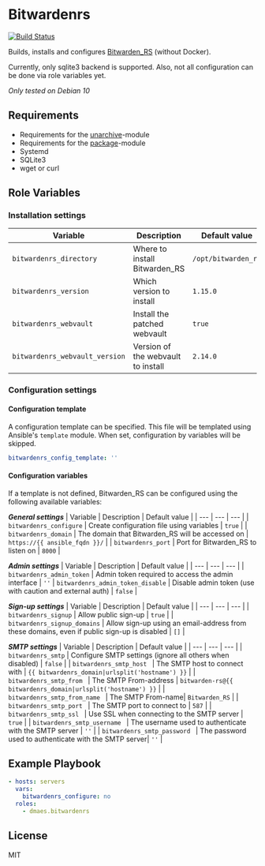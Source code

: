 # Bitwardenrs

[![Build Status](https://travis-ci.com/dmaes/ansible-role-bitwardenrs.svg?branch=master)](https://travis-ci.com/dmaes/ansible-role-bitwardenrs)

Builds, installs and configures [Bitwarden_RS](https://github.com/dani-garcia/bitwarden_rs) (without Docker).

Currently, only sqlite3 backend is supported.
Also, not all configuration can be done via role variables yet.

*Only tested on Debian 10*

## Requirements
* Requirements for the [unarchive](https://docs.ansible.com/ansible/latest/modules/unarchive_module.html)-module
* Requirements for the [package](https://docs.ansible.com/ansible/latest/modules/package_module.html)-module
* Systemd
* SQLite3
* wget or curl

## Role Variables
### Installation settings
| Variable | Description | Default value |
| --- | --- | --- |
| `bitwardenrs_directory` | Where to install Bitwarden_RS | `/opt/bitwarden_rs` |
| `bitwardenrs_version` | Which version to install | `1.15.0` |
| `bitwardenrs_webvault` | Install the patched webvault | `true` |
| `bitwardenrs_webvault_version` | Version of the webvault to install | `2.14.0` |

### Configuration settings
#### Configuration template
A configuration template can be specified.
This file will be templated using Ansible's `template` module.
When set, configuration by variables will be skipped.
```yaml
bitwardenrs_config_template: ''
```

#### Configuration variables
If a template is not defined, Bitwarden_RS can be configured using the following available variables:<br>

***General settings***
| Variable | Description | Default value |
| --- | --- | --- |
| `bitwardenrs_configure` | Create configuration file using variables | `true` |
| `bitwardenrs_domain` | The domain that Bitwarden_RS will be accessed on | `https://{{ ansible_fqdn }}/` |
| `bitwardenrs_port` | Port for Bitwarden_RS to listen on | `8000` |

***Admin settings***
| Variable | Description | Default value |
| --- | --- | --- |
| `bitwardenrs_admin_token` | Admin token required to access the admin interface | `''`
| `bitwardenrs_admin_token_disable` | Disable admin token (use with caution and external auth) | `false` |

***Sign-up settings***
| Variable | Description | Default value |
| --- | --- | --- |
| `bitwardenrs_signup` | Allow public sign-up | `true` |
| `bitwardenrs_signup_domains` | Allow sign-up using an email-address from these domains, even if public sign-up is disabled | `[]` |

***SMTP settings***
| Variable | Description | Default value |
| --- | --- | --- |
| `bitwardenrs_smtp` | Configure SMTP settings (ignore all others when disabled) | `false` |
| `bitwardenrs_smtp_host ` | The SMTP host to connect with | `{{ bitwardenrs_domain|urlsplit('hostname') }}` |
| `bitwardenrs_smtp_from ` | The SMTP From-address | `bitwarden-rs@{{ bitwardenrs_domain|urlsplit('hostname') }}` |
| `bitwardenrs_smtp_from_name ` | The SMTP From-name| `Bitwarden_RS` |
| `bitwardenrs_smtp_port ` | The SMTP port to connect to | `587` |
| `bitwardenrs_smtp_ssl ` | Use SSL when connecting to the SMTP server | `true` |
| `bitwardenrs_smtp_username ` | The username used to authenticate with the SMTP server | `''` |
| `bitwardenrs_smtp_password ` | The password used to authenticate with the SMTP server| `''` |

## Example Playbook
```yaml
- hosts: servers
  vars:
    bitwardenrs_configure: no
  roles:
    - dmaes.bitwardenrs
```

## License
MIT
